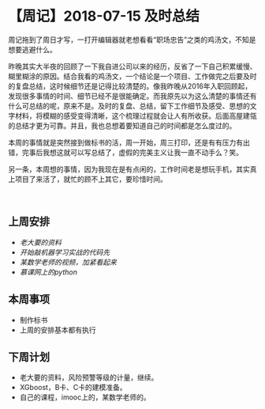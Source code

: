 # 【周记】2018-07-15 及时总结

​	周记拖到了周日才写，一打开编辑器就老想看看“职场忠告”之类的鸡汤文，不知是想要逃避什么。

​        昨晚其实大半夜的回顾了一下我自进公司以来的经历，反省了一下自己积累缓慢、糊里糊涂的原因。结合我看的鸡汤文，一个结论是一个项目、工作做完之后要及时的复盘总结，这时候细节还是记得比较清楚的。像我昨晚从2016年入职回顾起，发现很多事情的时间、细节已经不是很能确定。而我原先以为这么清楚的事情还有什么可总结的呢，原来不是。及时的复盘、总结，留下工作细节及感受、思想的文字材料，将模糊的感受变得清晰，这个梳理过程就会让人有所收获。后面高屋建瓴的总结才更为可靠。并且，我也总想着要知道自己的时间都是怎么度过的。

​	本周的事情就是突然接到做标书的活，周一开始，周三打印，还是有有压力有出错，完事后我想这就可以写总结了，虚假的完美主义让我一直不动手么？笑。   

​        另一条，本周想的事情，因为我现在是有点闲的，工作时间老是想玩手机，其实真上项目了来活了，就忙的顾不上其它，要珍惜时间。    

​        

## 上周安排

- *老大要的资料*
- *开始敲机器学习实战的代码先*
- *某数学老师的视频，加紧看起来*
- *慕课网上的python*


## 本周事项

- 制作标书
- 上周的安排基本都有执行

## 下周计划

- 老大要的资料，风险预警等级的计量，继续。
- XGboost，B卡、C卡的建模准备。
- 自己的课程，imooc上的，某数学老师的。